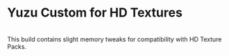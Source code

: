 <h1>Yuzu Custom for HD Textures</h1>
<br>
This build contains slight memory tweaks for compatibility with HD Texture Packs.
